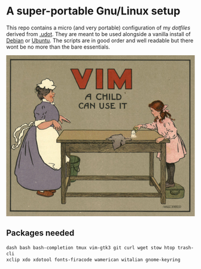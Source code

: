 # A super-portable Gnu/Linux setup

This repo contains a micro (and very portable) configuration of my *dotfiles* derived from [.udot](https://github.com/matteogiorgi/.udot). They are meant to be used alongside a vanilla install of [Debian](https://www.debian.org/download) or [Ubuntu](https://ubuntu.com/#download). The scripts are in good order and well readable but there wont be no more than the bare essentials.

![](vim.png)




## Packages needed

```
dash bash bash-completion tmux vim-gtk3 git curl wget stow htop trash-cli
xclip xdo xdotool fonts-firacode wamerican witalian gnome-keyring
```
